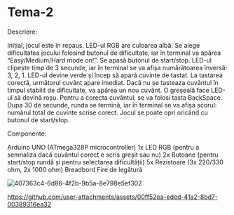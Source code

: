 # Tema-2
Descriere:

Inițial, jocul este în repaus. LED-ul RGB are culoarea albă. Se alege dificultatea jocului folosind butonul de dificultate, iar în terminal va apărea “Easy/Medium/Hard mode on!”. Se apasă butonul de start/stop. 
LED-ul clipește timp de 3 secunde, iar în terminal se va afișa numărătoarea înversă: 3, 2, 1. LED-ul devine verde și încep să apară cuvinte de tastat. 
La tastarea corectă, următorul cuvânt apare imediat. Dacă nu se tasteaza cuvântul în timpul stabilit de dificultate, va apărea un nou cuvânt. 
O greșeală face LED-ul să devină roșu. Pentru a corecta cuvântul, se va folosi tasta BackSpace. 
Dupa 30 de secunde, runda se termină, iar în terminal se va afișa scorul: numărul total de cuvinte scrise corect. Jocul se poate opri oricând cu butonul de start/stop.

Componente:

Arduino UNO (ATmega328P microcontroller)
1x LED RGB (pentru a semnaliza dacă cuvântul corect e scris greșit sau nu)
2x Butoane (pentru start/stop rundă și pentru selectarea dificultății)
5x Rezistoare (3x 220/330 ohm, 2x 1000 ohm)
Breadbord
Fire de legătură

![407363c4-6d86-4f2b-9b5a-8e798e5ef302](https://github.com/user-attachments/assets/5ab0b4df-bd2d-42fa-8f84-42c281e6a642)



https://github.com/user-attachments/assets/00ff52ea-eded-41a2-8bd7-00389316ea32


